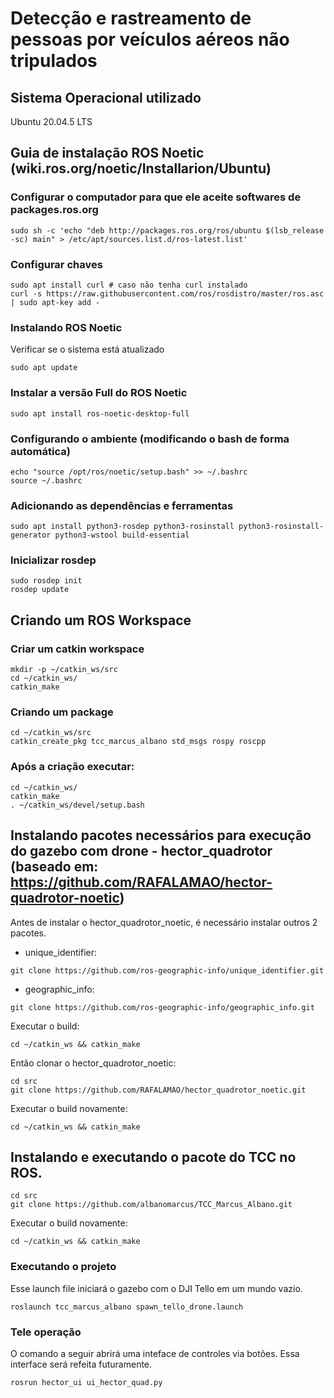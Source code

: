 # Detecção e rastreamento de pessoas por veículos aéreos não tripulados

## Sistema Operacional utilizado
Ubuntu 20.04.5 LTS

## Guia de instalação ROS Noetic (wiki.ros.org/noetic/Installarion/Ubuntu)

### Configurar o computador para que ele aceite softwares de packages.ros.org

```
sudo sh -c 'echo "deb http://packages.ros.org/ros/ubuntu $(lsb_release -sc) main" > /etc/apt/sources.list.d/ros-latest.list'
```

### Configurar chaves
```
sudo apt install curl # caso não tenha curl instalado
curl -s https://raw.githubusercontent.com/ros/rosdistro/master/ros.asc | sudo apt-key add -	
```

### Instalando ROS Noetic
Verificar se o sistema está atualizado
```
sudo apt update
```	

### Instalar a versão Full do ROS Noetic
```
sudo apt install ros-noetic-desktop-full
```

### Configurando o ambiente (modificando o bash de forma automática)	
```
echo "source /opt/ros/noetic/setup.bash" >> ~/.bashrc
source ~/.bashrc
```

### Adicionando as dependências e ferramentas 
```
sudo apt install python3-rosdep python3-rosinstall python3-rosinstall-generator python3-wstool build-essential
```	
### Inicializar rosdep
```
sudo rosdep init
rosdep update
```

## Criando um ROS Workspace
### Criar um catkin workspace
```
mkdir -p ~/catkin_ws/src
cd ~/catkin_ws/		
catkin_make
```		

### Criando um package
```
cd ~/catkin_ws/src
catkin_create_pkg tcc_marcus_albano std_msgs rospy roscpp
```

### Após a criação executar:
```
cd ~/catkin_ws/ 		
catkin_make
. ~/catkin_ws/devel/setup.bash
```

## Instalando pacotes necessários para execução do gazebo com drone - hector_quadrotor (baseado em: https://github.com/RAFALAMAO/hector-quadrotor-noetic)
Antes de instalar o hector_quadrotor_noetic, é necessário instalar outros 2 pacotes.
 - unique_identifier: 
```
git clone https://github.com/ros-geographic-info/unique_identifier.git
``` 

 - geographic_info: 
```
git clone https://github.com/ros-geographic-info/geographic_info.git
```

Executar o build:

```
cd ~/catkin_ws && catkin_make
```

Então clonar o hector_quadrotor_noetic:

```
cd src
git clone https://github.com/RAFALAMAO/hector_quadrotor_noetic.git
```

Executar o build novamente:

```
cd ~/catkin_ws && catkin_make
```

## Instalando e executando o pacote do TCC no ROS.
```
cd src
git clone https://github.com/albanomarcus/TCC_Marcus_Albano.git
```
Executar o build novamente:

```
cd ~/catkin_ws && catkin_make
```

### Executando o projeto
Esse launch file iniciará o gazebo com o DJI Tello em um mundo vazio.
```
roslaunch tcc_marcus_albano spawn_tello_drone.launch
```

### Tele operação
O comando a seguir abrirá uma inteface de controles via botões. Essa interface será refeita futuramente.
```
rosrun hector_ui ui_hector_quad.py
```
